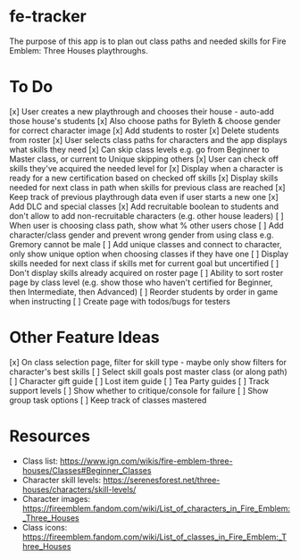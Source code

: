 # fe-tracker

The purpose of this app is to plan out class paths and needed skills for Fire Emblem: Three Houses playthroughs.

# To Do

[x] User creates a new playthrough and chooses their house - auto-add those house's students
[x] Also choose paths for Byleth & choose gender for correct character image
[x] Add students to roster
[x] Delete students from roster
[x] User selects class paths for characters and the app displays what skills they need
[x] Can skip class levels e.g. go from Beginner to Master class, or current to Unique skipping others
[x] User can check off skills they've acquired the needed level for
[x] Display when a character is ready for a new certification based on checked off skills
[x] Display skills needed for next class in path when skills for previous class are reached
[x] Keep track of previous playthrough data even if user starts a new one
[x] Add DLC and special classes
[x] Add recruitable boolean to students and don't allow to add non-recruitable characters (e.g. other house leaders)
[ ] When user is choosing class path, show what % other users chose
[ ] Add character/class gender and prevent wrong gender from using class e.g. Gremory cannot be male
[ ] Add unique classes and connect to character, only show unique option when choosing classes if they have one
[ ] Display skills needed for next class if skills met for current goal but uncertified
[ ] Don't display skills already acquired on roster page
[ ] Ability to sort roster page by class level (e.g. show those who haven't certified for Beginner, then Intermediate, then Advanced)
[ ] Reorder students by order in game when instructing
[ ] Create page with todos/bugs for testers

# Other Feature Ideas

[x] On class selection page, filter for skill type - maybe only show filters for character's best skills
[ ] Select skill goals post master class (or along path)
[ ] Character gift guide
[ ] Lost item guide
[ ] Tea Party guides
[ ] Track support levels
[ ] Show whether to critique/console for failure
[ ] Show group task options
[ ] Keep track of classes mastered

# Resources

-   Class list: https://www.ign.com/wikis/fire-emblem-three-houses/Classes#Beginner_Classes
-   Character skill levels: https://serenesforest.net/three-houses/characters/skill-levels/
-   Character images: https://fireemblem.fandom.com/wiki/List_of_characters_in_Fire_Emblem:_Three_Houses
-   Class icons: https://fireemblem.fandom.com/wiki/List_of_classes_in_Fire_Emblem:_Three_Houses
